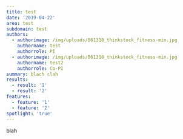 ```yaml
---
title: test
date: '2019-04-22'
area: test
subdomain: test
authors:
  - authorimage: /img/uploads/061318_thinkstock_fitness-min.jpg
    authorname: test
    authorrole: PI
  - authorimage: /img/uploads/061318_thinkstock_fitness-min.jpg
    authorname: test2
    authorrole: Co-PI
summary: blach clah
results:
  - result: '1'
  - result: '2'
features:
  - feature: '1'
  - feature: '2'
spotlight: 'true'
---
```

blah
